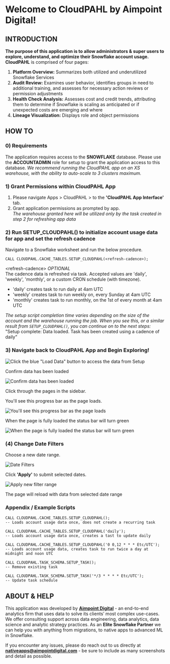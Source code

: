 # Welcome to CloudPAHL by Aimpoint Digital! 

## INTRODUCTION
**The purpose of this application is to allow administrators & super users to explore, understand, and optimize their Snowflake account usage.** \
**CloudPAHL** is comprised of four pages: 
1. **Platform Overview:** Summarizes both utilized and underutilized Snowflake Services 
2. **Audit Review:** Examines user behavior, identifies groups in need to additional training, and assesses for necessary action reviews or permission adjustments 
3. **Health Check Analysis:** Assesses cost and credit trends, attributing them to determine if Snowflake is scaling as anticipated or if unexpected costs are emerging and where 
4. **Lineage Visualization:** Displays role and object permissions 

## HOW TO
### 0) Requirements
The application requires access to the **SNOWFLAKE** database. Please use the **ACCOUNTADMIN** role for setup to grant the application access to this database. 
*We recommend running the CloudPAHL app on an XS warehouse, with the ability to auto-scale to 3 clusters maximum.*

### 1) Grant Permissions within CloudPAHL App
1. Please navigate Apps > CloudPAHL > to the **'CloudPAHL App Interface'** tab.
2. Grant application permissions as prompted by app. \
*The warehouse granted here will be utilized only by the task created in step 2 for refreshing app data*

### 2) Run SETUP_CLOUDPAHL() to initialize account usage data for app and set the refresh cadence
Navigate to a Snowflake worksheet and run the below procedure.
``` 
CALL CLOUDPAHL.CACHE_TABLES.SETUP_CLOUDPAHL(<refresh-cadence>);
```

\<refresh-cadence\> *OPTIONAL* \
The cadence data is refreshed via task. Accepted values are 'daily', 'weekly', 'monthly', or a custom CRON schedule (with timezone). 
- 'daily' creates task to run daily at 4am UTC
- 'weekly' creates task to run weekly on, every Sunday at 4am UTC
- 'monthly' creates task to run monthly, on the 1st of every month at 4am UTC

*The setup script completion time varies depending on the size of the account and the warehouse running the job. When you see this, or a similar result from `SETUP_CLOUDPAHL()`, you can continue on to the next steps:* \
"Setup complete: Data loaded. Task has been created using a cadence of daily"

### 3) Navigate back to CloudPAHL App and Begin Exploring!

![Click the blue "Load Data" button to access the data from Setup](screenshots/image.png)

Confirm data has been loaded

![Confirm data has been loaded](screenshots/image-1.png)

Click through the pages in the sidebar. 

You'll see this progress bar as the page loads. 

![You'll see this progress bar as the page loads](screenshots/image-2.png)

When the page is fully loaded the status bar will turn green

![When the page is fully loaded the status bar will turn green](screenshots/image-3.png)

### (4) Change Date Filters
Choose a new date range. 

![Date Filters](screenshots/image-4.png)

Click **'Apply'** to submit selected dates. 

![Apply new filter range](screenshots/image-5.png)

The page will reload with data from selected date range

### Appendix / Example Scripts
```
CALL CLOUDPAHL.CACHE_TABLES.SETUP_CLOUDPAHL();
-- Loads account usage data once, does not create a recurring task

CALL CLOUDPAHL.CACHE_TABLES.SETUP_CLOUDPAHL('daily');
-- Loads account usage data once, creates a tast to update daily

CALL CLOUDPAHL.CACHE_TABLES.SETUP_CLOUDPAHL('0 0,12 * * * Etc/UTC');
-- Loads account usage data, creates task to run twice a day at midnight and noon UTC

CALL CLOUDPAHL.TASK_SCHEMA.SETUP_TASK(); 
-- Remove existing task

CALL CLOUDPAHL.TASK_SCHEMA.SETUP_TASK('*/3 * * * * Etc/UTC'); 
-- Update task schedule
```

## ABOUT & HELP
This application was developed by **[Aimpoint Digital](https://aimpointdigital.com/)** - an end-to-end analytics firm that uses data to solve its clients’ most complex use-cases. We offer consulting support across data engineering, data analytics, data science and analytic strategy practices. As an **Elite Snowflake Partner** we can help you with anything from migrations, to native apps to advanced ML in Snowflake.

If you encounter any issues, please do reach out to us directly at **nativeapps@aimpointdigital.com** - be sure to include as many screenshots and detail as possible.
